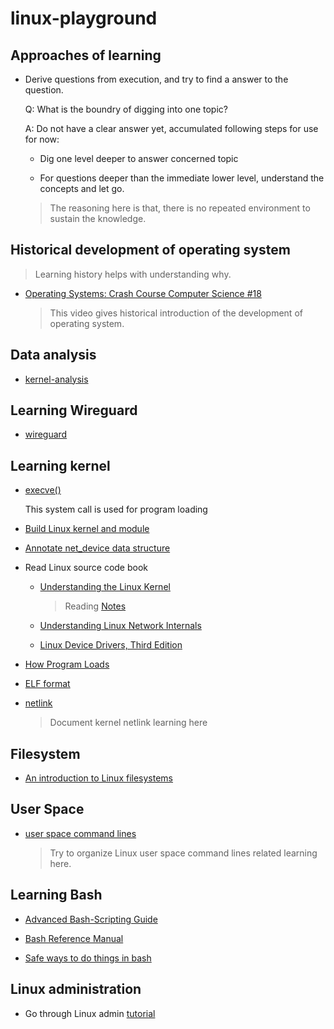 # linux-playground

## Approaches of learning 

- Derive questions from execution, and try to find a answer to the question.

  Q: What is the boundry of digging into one topic?

  A: Do not have a clear answer yet, accumulated following steps for use for now:

    - Dig one level deeper to answer concerned topic

    - For questions deeper than the immediate lower level, understand the concepts and let go. 

    > The reasoning here is that, there is no repeated environment to sustain the knowledge.

## Historical development of operating system

> Learning history helps with understanding why.

- [Operating Systems: Crash Course Computer Science #18](https://www.youtube.com/watch?v=26QPDBe-NB8)

    > This video gives historical introduction of the development of operating system.

## Data analysis

- [kernel-analysis](./kernel-analysis/Readme.md)

## Learning Wireguard

- [wireguard](./wireguard/Readme.md)

## Learning kernel

- [execve()](./systemcalls/execve/main.c)

  This system call is used for program loading

- [Build Linux kernel and module](./build-linux-kernel-and-module/Readme.md)

- [Annotate net_device data structure](./annotate-net-device-data-structure.md)

- Read Linux source code book

    - [Understanding the Linux Kernel](https://doc.lagout.org/operating%20system%20/linux/Understanding%20Linux%20Kernel.pdf)

      > Reading [Notes](./Understanding_Linux_Kernel/Readme.md)

    - [Understanding Linux Network Internals](https://book.douban.com/subject/1475839/)

    - [Linux Device Drivers, Third Edition](./Linux-Device-Drivers-Third-Edition.pdf)

- [How Program Loads](./bash/How-Program-Loads.md)

- [ELF format](./ELF_format/Readme.md)

- [netlink](./netlink/Readme.md)

    > Document kernel netlink learning here



## Filesystem

- [An introduction to Linux filesystems](https://opensource.com/life/16/10/introduction-linux-filesystems)


## User Space

- [user space command lines](./userspace-command-lines/Readme.md)

  > Try to organize Linux user space command lines related learning here.

## Learning Bash

  - [Advanced Bash-Scripting Guide](https://tldp.org/LDP/abs/abs-guide.pdf)

  - [Bash Reference Manual](https://www.gnu.org/software/bash/manual/html_node/index.html#Top)

  - [Safe ways to do things in bash](https://github.com/anordal/shellharden/blob/master/how_to_do_things_safely_in_bash.md)

## Linux administration

- Go through Linux admin [tutorial](https://www.tutorialspoint.com/linux_admin/index.htm)
